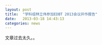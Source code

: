```yaml
---
layout: post
title:  "学科组林立伟参加EDBT 2013会议并作报告"
date:   2013-03-18 14:43:13
categories: news
---
```


文章过去太久。。
